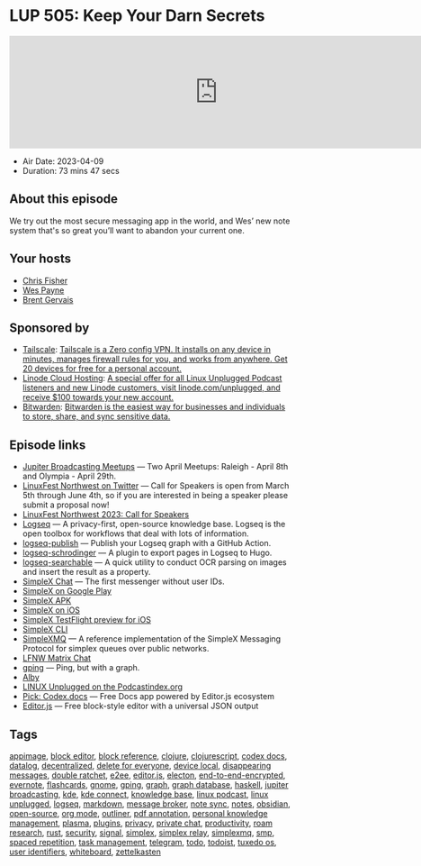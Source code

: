 # LUP 505: Keep Your Darn Secrets

<iframe src="https://player.fireside.fm/v2/RUkczH-V+k8aCp2lV?theme=dark" width="740" height="200" frameborder="0" scrolling="no"></iframe>

* Air Date: 2023-04-09
* Duration: 73 mins 47 secs

## About this episode

We try out the most secure messaging app in the world, and Wes’ new note system that's so great you’ll want to abandon your current one.

## Your hosts
* [Chris Fisher](https://linuxunplugged.com/hosts/chrislas)
* [Wes Payne](https://linuxunplugged.com/hosts/wes)
* [Brent Gervais](https://linuxunplugged.com/hosts/brent)

## Sponsored by

  * [Tailscale](http://tailscale.com/): [Tailscale is a Zero config VPN. It installs on any device in minutes, manages firewall rules for you, and works from anywhere. Get 20 devices for free for a personal account. ](http://tailscale.com/)
  * [Linode Cloud Hosting](https://linode.com/unplugged): [A special offer for all Linux Unplugged Podcast listeners and new Linode customers, visit linode.com/unplugged, and receive $100 towards your new account. ](https://linode.com/unplugged)
  * [Bitwarden](https://bitwarden.com/linux): [Bitwarden is the easiest way for businesses and individuals to store, share, and sync sensitive data.](https://bitwarden.com/linux)



## Episode links

  * [Jupiter Broadcasting Meetups](https://www.meetup.com/jupiterbroadcasting/ "Jupiter Broadcasting Meetups") — Two April Meetups: Raleigh - April 8th and Olympia - April 29th.
  * [LinuxFest Northwest on Twitter](https://twitter.com/lfnw/status/1643674951419830272 "LinuxFest Northwest on Twitter") — Call for Speakers is open from March 5th through June 4th, so if you are interested in being a speaker please submit a proposal now!
  * [LinuxFest Northwest 2023: Call for Speakers](https://sessionize.com/lfnw2023/ "LinuxFest Northwest 2023: Call for Speakers")
  * [Logseq](https://logseq.com/ "Logseq") — A privacy-first, open-source knowledge base. Logseq is the open toolbox for workflows that deal with lots of information.
  * [logseq-publish](https://github.com/pengx17/logseq-publish "logseq-publish") — Publish your Logseq graph with a GitHub Action.
  * [logseq-schrodinger](https://github.com/sawhney17/logseq-schrodinger "logseq-schrodinger") — A plugin to export pages in Logseq to Hugo.
  * [logseq-searchable](https://github.com/sawhney17/logseq-searchable "logseq-searchable") — A quick utility to conduct OCR parsing on images and insert the result as a property.
  * [SimpleX Chat](https://simplex.chat/ "SimpleX Chat") — The first messenger without user IDs.
  * [SimpleX on Google Play](https://play.google.com/store/apps/details?id=chat.simplex.app "SimpleX on Google Play")
  * [SimpleX APK](https://github.com/simplex-chat/simplex-chat/releases/latest/download/simplex.apk "SimpleX APK")
  * [SimpleX on iOS](https://apps.apple.com/us/app/simplex-chat/id1605771084 "SimpleX on iOS")
  * [SimpleX TestFlight preview for iOS](https://testflight.apple.com/join/DWuT2LQu "SimpleX TestFlight preview for iOS")
  * [SimpleX CLI](https://github.com/simplex-chat/simplex-chat#zap-quick-installation-of-a-terminal-app "SimpleX CLI")
  * [SimpleXMQ](https://github.com/simplex-chat/simplexmq "SimpleXMQ") — A reference implementation of the SimpleX Messaging Protocol for simplex queues over public networks.
  * [LFNW Matrix Chat](http://bit.ly/lfnwchat "LFNW Matrix Chat")
  * [gping](https://github.com/orf/gping "gping") — Ping, but with a graph.
  * [Alby](https://getalby.com/ "Alby")
  * [LINUX Unplugged on the Podcastindex.org](https://podcastindex.org/podcast/575694 "LINUX Unplugged on the Podcastindex.org")
  * [Pick: Codex.docs](https://github.com/codex-team/codex.docs "Pick: Codex.docs") — Free Docs app powered by Editor.js ecosystem
  * [Editor.js](https://editorjs.io/ "Editor.js") — Free block-style editor with a universal JSON output



## Tags

[appimage](https://linuxunplugged.com/tags/appimage), [block editor](https://linuxunplugged.com/tags/block%20editor), [block reference](https://linuxunplugged.com/tags/block%20reference), [clojure](https://linuxunplugged.com/tags/clojure), [clojurescript](https://linuxunplugged.com/tags/clojurescript), [codex docs](https://linuxunplugged.com/tags/codex%20docs), [datalog](https://linuxunplugged.com/tags/datalog), [decentralized](https://linuxunplugged.com/tags/decentralized), [delete for everyone](https://linuxunplugged.com/tags/delete%20for%20everyone), [device local](https://linuxunplugged.com/tags/device%20local), [disappearing messages](https://linuxunplugged.com/tags/disappearing%20messages), [double ratchet](https://linuxunplugged.com/tags/double%20ratchet), [e2ee](https://linuxunplugged.com/tags/e2ee), [editor.js](https://linuxunplugged.com/tags/editor.js), [electon](https://linuxunplugged.com/tags/electon), [end-to-end-encrypted](https://linuxunplugged.com/tags/end-to-end-encrypted), [evernote](https://linuxunplugged.com/tags/evernote), [flashcards](https://linuxunplugged.com/tags/flashcards), [gnome](https://linuxunplugged.com/tags/gnome), [gping](https://linuxunplugged.com/tags/gping), [graph](https://linuxunplugged.com/tags/graph), [graph database](https://linuxunplugged.com/tags/graph%20database), [haskell](https://linuxunplugged.com/tags/haskell), [jupiter broadcasting](https://linuxunplugged.com/tags/jupiter%20broadcasting), [kde](https://linuxunplugged.com/tags/kde), [kde connect](https://linuxunplugged.com/tags/kde%20connect), [knowledge base](https://linuxunplugged.com/tags/knowledge%20base), [linux podcast](https://linuxunplugged.com/tags/linux%20podcast), [linux unplugged](https://linuxunplugged.com/tags/linux%20unplugged), [logseq](https://linuxunplugged.com/tags/logseq), [markdown](https://linuxunplugged.com/tags/markdown), [message broker](https://linuxunplugged.com/tags/message%20broker), [note sync](https://linuxunplugged.com/tags/note%20sync), [notes](https://linuxunplugged.com/tags/notes), [obsidian](https://linuxunplugged.com/tags/obsidian), [open-source](https://linuxunplugged.com/tags/open-source), [org mode](https://linuxunplugged.com/tags/org%20mode), [outliner](https://linuxunplugged.com/tags/outliner), [pdf annotation](https://linuxunplugged.com/tags/pdf%20annotation), [personal knowledge management](https://linuxunplugged.com/tags/personal%20knowledge%20management), [plasma](https://linuxunplugged.com/tags/plasma), [plugins](https://linuxunplugged.com/tags/plugins), [privacy](https://linuxunplugged.com/tags/privacy), [private chat](https://linuxunplugged.com/tags/private%20chat), [productivity](https://linuxunplugged.com/tags/productivity), [roam research](https://linuxunplugged.com/tags/roam%20research), [rust](https://linuxunplugged.com/tags/rust), [security](https://linuxunplugged.com/tags/security), [signal](https://linuxunplugged.com/tags/signal), [simplex](https://linuxunplugged.com/tags/simplex), [simplex relay](https://linuxunplugged.com/tags/simplex%20relay), [simplexmq](https://linuxunplugged.com/tags/simplexmq), [smp](https://linuxunplugged.com/tags/smp), [spaced repetition](https://linuxunplugged.com/tags/spaced%20repetition), [task management](https://linuxunplugged.com/tags/task%20management), [telegram](https://linuxunplugged.com/tags/telegram), [todo](https://linuxunplugged.com/tags/todo), [todoist](https://linuxunplugged.com/tags/todoist), [tuxedo os](https://linuxunplugged.com/tags/tuxedo%20os), [user identifiers](https://linuxunplugged.com/tags/user%20identifiers), [whiteboard](https://linuxunplugged.com/tags/whiteboard), [zettelkasten](https://linuxunplugged.com/tags/zettelkasten)